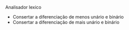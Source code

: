 Analisador lexico
 - Consertar a diferenciação de menos unário e binário
 - Consertar a diferenciação de mais unário e binário
